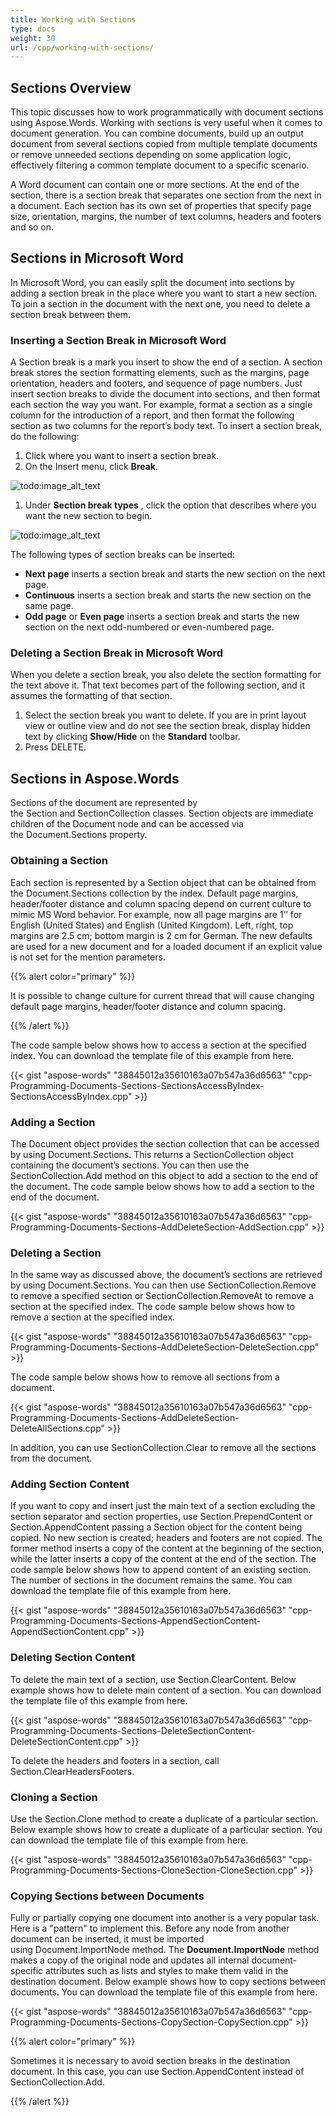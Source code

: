 ```yaml
---
title: Working with Sections
type: docs
weight: 30
url: /cpp/working-with-sections/
---
```


## **Sections Overview**
This topic discusses how to work programmatically with document sections using Aspose.Words. Working with sections is very useful when it comes to document generation. You can combine documents, build up an output document from several sections copied from multiple template documents or remove unneeded sections depending on some application logic, effectively filtering a common template document to a specific scenario.

A Word document can contain one or more sections. At the end of the section, there is a section break that separates one section from the next in a document. Each section has its own set of properties that specify page size, orientation, margins, the number of text columns, headers and footers and so on.
## **Sections in Microsoft Word**
In Microsoft Word, you can easily split the document into sections by adding a section break in the place where you want to start a new section. To join a section in the document with the next one, you need to delete a section break between them.
### **Inserting a Section Break in Microsoft Word**
A Section break is a mark you insert to show the end of a section. A section break stores the section formatting elements, such as the margins, page orientation, headers and footers, and sequence of page numbers. Just insert section breaks to divide the document into sections, and then format each section the way you want. For example, format a section as a single column for the introduction of a report, and then format the following section as two columns for the report’s body text. To insert a section break, do the following:

1. Click where you want to insert a section break.
1. On the Insert menu, click **Break**.

![todo:image_alt_text](/plugins/servlet/confluence/placeholder/unknown-attachment)

1. Under **Section break types** , click the option that describes where you want the new section to begin.

![todo:image_alt_text](/plugins/servlet/confluence/placeholder/unknown-attachment)

The following types of section breaks can be inserted:

- **Next page** inserts a section break and starts the new section on the next page.
- **Continuous** inserts a section break and starts the new section on the same page.
- **Odd page** or **Even page** inserts a section break and starts the new section on the next odd-numbered or even-numbered page.
### **Deleting a Section Break in Microsoft Word**
When you delete a section break, you also delete the section formatting for the text above it. That text becomes part of the following section, and it assumes the formatting of that section.

1. Select the section break you want to delete. If you are in print layout view or outline view and do not see the section break, display hidden text by clicking **Show/Hide** on the **Standard** toolbar.
1. Press DELETE.
## **Sections in Aspose.Words**
Sections of the document are represented by the Section and SectionCollection classes. Section objects are immediate children of the Document node and can be accessed via the Document.Sections property.
### **Obtaining a Section**
Each section is represented by a Section object that can be obtained from the Document.Sections collection by the index. Default page margins, header/footer distance and column spacing depend on current culture to mimic MS Word behavior. For example, now all page margins are 1’’ for English (United States) and English (United Kingdom). Left, right, top margins are 2.5 cm; bottom margin is 2 cm for German. The new defaults are used for a new document and for a loaded document if an explicit value is not set for the mention parameters.

{{% alert color="primary" %}} 

It is possible to change culture for current thread that will cause changing default page margins, header/footer distance and column spacing.

{{% /alert %}} 

The code sample below shows how to access a section at the specified index. You can download the template file of this example from here.

{{< gist "aspose-words" "38845012a35610163a07b547a36d6563" "cpp-Programming-Documents-Sections-SectionsAccessByIndex-SectionsAccessByIndex.cpp" >}}
### **Adding a Section**
The Document object provides the section collection that can be accessed by using Document.Sections. This returns a SectionCollection object containing the document’s sections. You can then use the SectionCollection.Add method on this object to add a section to the end of the document. The code sample below shows how to add a section to the end of the document.

{{< gist "aspose-words" "38845012a35610163a07b547a36d6563" "cpp-Programming-Documents-Sections-AddDeleteSection-AddSection.cpp" >}}
### **Deleting a Section**
In the same way as discussed above, the document’s sections are retrieved by using Document.Sections. You can then use SectionCollection.Remove to remove a specified section or SectionCollection.RemoveAt to remove a section at the specified index. The code sample below shows how to remove a section at the specified index.

{{< gist "aspose-words" "38845012a35610163a07b547a36d6563" "cpp-Programming-Documents-Sections-AddDeleteSection-DeleteSection.cpp" >}}

The code sample below shows how to remove all sections from a document.

{{< gist "aspose-words" "38845012a35610163a07b547a36d6563" "cpp-Programming-Documents-Sections-AddDeleteSection-DeleteAllSections.cpp" >}}

In addition, you can use SectionCollection.Clear to remove all the sections from the document.
### **Adding Section Content**
If you want to copy and insert just the main text of a section excluding the section separator and section properties, use Section.PrependContent or Section.AppendContent passing a Section object for the content being copied. No new section is created; headers and footers are not copied. The former method inserts a copy of the content at the beginning of the section, while the latter inserts a copy of the content at the end of the section. The code sample below shows how to append content of an existing section. The number of sections in the document remains the same. You can download the template file of this example from here.

{{< gist "aspose-words" "38845012a35610163a07b547a36d6563" "cpp-Programming-Documents-Sections-AppendSectionContent-AppendSectionContent.cpp" >}}
### **Deleting Section Content**
To delete the main text of a section, use Section.ClearContent. Below example shows how to delete main content of a section. You can download the template file of this example from here.

{{< gist "aspose-words" "38845012a35610163a07b547a36d6563" "cpp-Programming-Documents-Sections-DeleteSectionContent-DeleteSectionContent.cpp" >}}

To delete the headers and footers in a section, call Section.ClearHeadersFooters.
### **Cloning a Section**
Use the Section.Clone method to create a duplicate of a particular section. Below example shows how to create a duplicate of a particular section. You can download the template file of this example from here.

{{< gist "aspose-words" "38845012a35610163a07b547a36d6563" "cpp-Programming-Documents-Sections-CloneSection-CloneSection.cpp" >}}
### **Copying Sections between Documents**
Fully or partially copying one document into another is a very popular task. Here is a "pattern" to implement this. Before any node from another document can be inserted, it must be imported using Document.ImportNode method. The **Document.ImportNode** method makes a copy of the original node and updates all internal document-specific attributes such as lists and styles to make them valid in the destination document. Below example shows how to copy sections between documents. You can download the template file of this example from here.

{{< gist "aspose-words" "38845012a35610163a07b547a36d6563" "cpp-Programming-Documents-Sections-CopySection-CopySection.cpp" >}}

{{% alert color="primary" %}} 

Sometimes it is necessary to avoid section breaks in the destination document. In this case, you can use Section.AppendContent instead of SectionCollection.Add.

{{% /alert %}}
